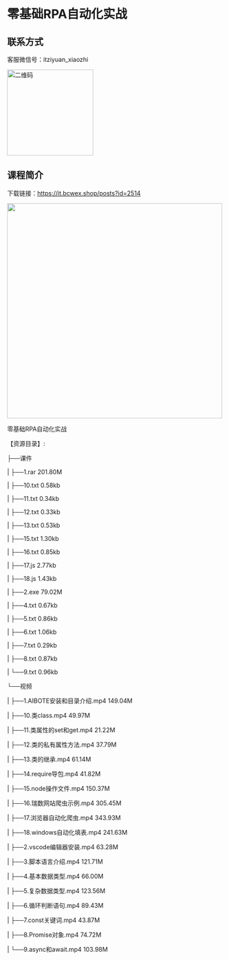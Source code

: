 # 零基础RPA自动化实战

## 联系方式

客服微信号：itziyuan_xiaozhi

<img src="https://ziyuanyun.oss-cn-guangzhou.aliyuncs.com/common/20240614073449/666b82192834a.jpg" width="200" height="200" alt="二维码">

## 课程简介

下载链接：https://it.bcwex.shop/posts?id=2514

<img src="https://ziyuanyun.oss-cn-guangzhou.aliyuncs.com/yun/20240515184039/664491278761b.jpg" width="500" alt="">

  零基础RPA自动化实战



 【资源目录】:

 ├──课件

 | ├──1.rar 201.80M

 | ├──10.txt 0.58kb

 | ├──11.txt 0.34kb

 | ├──12.txt 0.33kb

 | ├──13.txt 0.53kb

 | ├──15.txt 1.30kb

 | ├──16.txt 0.85kb

 | ├──17.js 2.77kb

 | ├──18.js 1.43kb

 | ├──2.exe 79.02M

 | ├──4.txt 0.67kb

 | ├──5.txt 0.86kb

 | ├──6.txt 1.06kb

 | ├──7.txt 0.29kb

 | ├──8.txt 0.87kb

 | └──9.txt 0.96kb

 └──视频

 | ├──1.AIBOTE安装和目录介绍.mp4 149.04M

 | ├──10.类class.mp4 49.97M

 | ├──11.类属性的set和get.mp4 21.22M

 | ├──12.类的私有属性方法.mp4 37.79M

 | ├──13.类的继承.mp4 61.14M

 | ├──14.require导包.mp4 41.82M

 | ├──15.node操作文件.mp4 150.37M

 | ├──16.瑞数网站爬虫示例.mp4 305.45M

 | ├──17.浏览器自动化爬虫.mp4 343.93M

 | ├──18.windows自动化填表.mp4 241.63M

 | ├──2.vscode编辑器安装.mp4 63.28M

 | ├──3.脚本语言介绍.mp4 121.71M

 | ├──4.基本数据类型.mp4 66.00M

 | ├──5.复杂数据类型.mp4 123.56M

 | ├──6.循环判断语句.mp4 89.43M

 | ├──7.const关键词.mp4 43.87M

 | ├──8.Promise对象.mp4 74.72M

 | └──9.async和await.mp4 103.98M

  